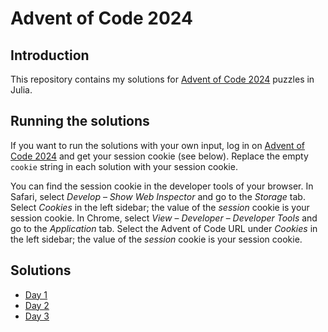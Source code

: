 # Advent of Code 2024

## Introduction

This repository contains my solutions for [Advent of Code 2024](https://adventofcode.com/2024/) puzzles in Julia.


## Running the solutions

If you want to run the solutions with your own input, log in on [Advent of Code 2024](https://adventofcode.com/2024/) and get your session cookie (see below). Replace the empty `cookie` string in each solution with your session cookie.

You can find the session cookie in the developer tools of your browser. In Safari, select *Develop* – *Show Web Inspector* and go to the *Storage* tab. Select *Cookies* in the left sidebar; the value of the *session* cookie is your session cookie. In Chrome, select *View* – *Developer* – *Developer Tools* and go to the *Application* tab. Select the Advent of Code URL under *Cookies* in the left sidebar; the value of the *session* cookie is your session cookie.


## Solutions

- [Day 1](https://github.com/cbrnr/aoc2024/blob/main/01.jl)
- [Day 2](https://github.com/cbrnr/aoc2024/blob/main/02.jl)
- [Day 3](https://github.com/cbrnr/aoc2024/blob/main/03.jl)

